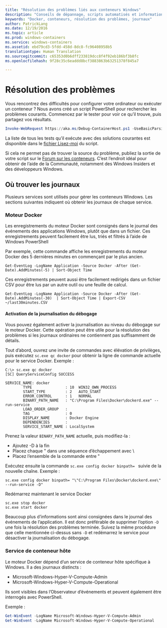 ```yaml
---
title: "Résolution des problèmes liés aux conteneurs Windows"
description: "Conseils de dépannage, scripts automatisés et informations de journal pour les conteneurs Windows et Docker"
keywords: "Docker, conteneurs, résolution des problèmes, journaux"
author: PatrickLang
ms.date: 12/19/2016
ms.topic: article
ms.prod: windows-containers
ms.service: windows-containers
ms.assetid: ebd79cd3-5fdd-458d-8dc8-fc96408958b5
translationtype: Human Translation
ms.sourcegitcommit: c65353d0b6dff233819dcc8f4f92eb186bf3b8fc
ms.openlocfilehash: 9f28c35c6eaddd8bcf3883863b63251378f845a7

---
```


# Résolution des problèmes

Vous rencontrez des difficultés pour configurer votre ordinateur ou exécuter un conteneur ? Nous avons créé un script PowerShell pour rechercher les problèmes courants. Commencez par le tester pour voir ce qu’il trouve, puis partagez vos résultats.

```PowerShell
Invoke-WebRequest https://aka.ms/Debug-ContainerHost.ps1 -UseBasicParsing | Invoke-Expression
```
La liste de tous les tests qu’il exécute avec des solutions courantes est disponible dans le [fichier Lisez-moi](https://github.com/Microsoft/Virtualization-Documentation/blob/live/windows-server-container-tools/Debug-ContainerHost/README.md) du script.

Si cela ne permet pas de trouver la source du problème, publiez la sortie de votre script sur le [Forum sur les conteneurs](https://social.msdn.microsoft.com/Forums/en-US/home?forum=windowscontainers). C’est l’endroit idéal pour obtenir de l’aide de la Communauté, notamment des Windows Insiders et des développeurs Windows.


## Où trouver les journaux
Plusieurs services sont utilisés pour gérer les conteneurs Windows. Les sections suivantes indiquent où obtenir les journaux de chaque service.

### Moteur Docker
Les enregistrements du moteur Docker sont consignés dans le journal des événements des applications Windows, plutôt que dans un fichier. Ces enregistrements peuvent facilement être lus, triés et filtrés à l’aide de Windows PowerShell

Par exemple, cette commande affiche les enregistrements du moteur Docker des 5 dernières minutes en commençant par le plus ancien.

```
Get-EventLog -LogName Application -Source Docker -After (Get-Date).AddMinutes(-5) | Sort-Object Time 
```

Ces enregistrements peuvent aussi être facilement redirigés dans un fichier CSV pour être lus par un autre outil ou une feuille de calcul.

```
Get-EventLog -LogName Application -Source Docker -After (Get-Date).AddMinutes(-30)  | Sort-Object Time | Export-CSV ~/last30minutes.CSV
```

#### Activation de la journalisation du débogage
Vous pouvez également activer la journalisation au niveau du débogage sur le moteur Docker. Cette opération peut être utile pour la résolution des problèmes si les journaux ordinaires ne contiennent pas suffisamment de détails.

Tout d’abord, ouvrez une invite de commandes avec élévation de privilèges, puis exécutez `sc.exe qc docker` pour obtenir la ligne de commande actuelle pour le service Docker.
Exemple :
```none
C:\> sc.exe qc docker
[SC] QueryServiceConfig SUCCESS

SERVICE_NAME: docker
        TYPE               : 10  WIN32_OWN_PROCESS
        START_TYPE         : 2   AUTO_START
        ERROR_CONTROL      : 1   NORMAL
        BINARY_PATH_NAME   : "C:\Program Files\Docker\dockerd.exe" --run-service
        LOAD_ORDER_GROUP   :
        TAG                : 0
        DISPLAY_NAME       : Docker Engine
        DEPENDENCIES       :
        SERVICE_START_NAME : LocalSystem
```

Prenez la valeur `BINARY_PATH_NAME` actuelle, puis modifiez-la :
- Ajoutez -D à la fin
- Placez chaque " dans une séquence d’échappement avec \
- Placez l’ensemble de la commande entre "

Exécutez ensuite la commande `sc.exe config docker binpath= ` suivie de la nouvelle chaîne. Exemple : 
```none
sc.exe config docker binpath= "\"C:\Program Files\Docker\dockerd.exe\" --run-service -D"
```


Redémarrez maintenant le service Docker
```none
sc.exe stop docker
sc.exe start docker
```

Beaucoup plus d’informations sont ainsi consignées dans le journal des événements de l’application. Il est donc préférable de supprimer l’option `-D` une fois la résolution des problèmes terminée. Suivez la même procédure que celle mentionnée ci-dessus sans `-D` et redémarrez le service pour désactiver la journalisation du débogage.


### Service de conteneur hôte
Le moteur Docker dépend d’un service de conteneur hôte spécifique à Windows. Il a des journaux distincts : 
- Microsoft-Windows-Hyper-V-Compute-Admin
- Microsoft-Windows-Hyper-V-Compute-Operational

Ils sont visibles dans l’Observateur d’événements et peuvent également être interrogés avec PowerShell.

Exemple :
```PowerShell
Get-WinEvent -LogName Microsoft-Windows-Hyper-V-Compute-Admin
Get-WinEvent -LogName Microsoft-Windows-Hyper-V-Compute-Operational 
```




<!--HONumber=Jan17_HO4-->


